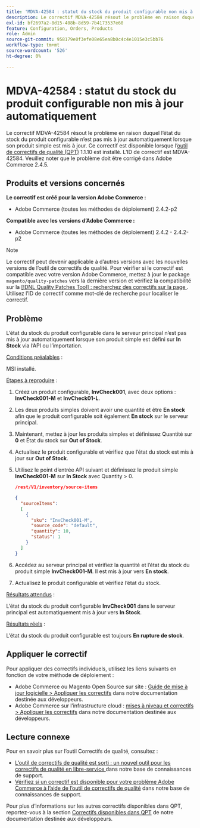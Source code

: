 ```yaml
---
title: 'MDVA-42584 : statut du stock du produit configurable non mis à jour automatiquement'
description: Le correctif MDVA-42584 résout le problème en raison duquel l’état du stock du produit configurable n’est pas mis à jour automatiquement lorsque son produit simple est mis à jour. Ce correctif est disponible lorsque l’[outil de correctifs de qualité (QPT)](/help/announcements/adobe-commerce-announcements/magento-quality-patches-released-new-tool-to-self-serve-quality-patches.md) 1.1.10 est installé. L’ID de correctif est MDVA-42584. Veuillez noter que le problème doit être corrigé dans Adobe Commerce 2.4.5.
exl-id: bf2697a2-8d15-408b-8d59-7b4173537e60
feature: Configuration, Orders, Products
role: Admin
source-git-commit: 958179e0f3efe08e65ea8b0c4c4e1015e3c5bb76
workflow-type: tm+mt
source-wordcount: '526'
ht-degree: 0%

---
```


# MDVA-42584 : statut du stock du produit configurable non mis à jour automatiquement

Le correctif MDVA-42584 résout le problème en raison duquel l’état du stock du produit configurable n’est pas mis à jour automatiquement lorsque son produit simple est mis à jour. Ce correctif est disponible lorsque l’[outil de correctifs de qualité (QPT)](/help/announcements/adobe-commerce-announcements/magento-quality-patches-released-new-tool-to-self-serve-quality-patches.md) 1.1.10 est installé. L’ID de correctif est MDVA-42584. Veuillez noter que le problème doit être corrigé dans Adobe Commerce 2.4.5.

## Produits et versions concernés

**Le correctif est créé pour la version Adobe Commerce :**

* Adobe Commerce (toutes les méthodes de déploiement) 2.4.2-p2

**Compatible avec les versions d’Adobe Commerce :**

* Adobe Commerce (toutes les méthodes de déploiement) 2.4.2 - 2.4.2-p2

>[!NOTE]
>
>Le correctif peut devenir applicable à d’autres versions avec les nouvelles versions de l’outil de correctifs de qualité. Pour vérifier si le correctif est compatible avec votre version Adobe Commerce, mettez à jour le package `magento/quality-patches` vers la dernière version et vérifiez la compatibilité sur la [[!DNL Quality Patches Tool] : recherchez des correctifs sur la page ](https://devdocs.magento.com/quality-patches/tool.html#patch-grid). Utilisez l’ID de correctif comme mot-clé de recherche pour localiser le correctif.

## Problème

L’état du stock du produit configurable dans le serveur principal n’est pas mis à jour automatiquement lorsque son produit simple est défini sur **In Stock** via l’API ou l’importation.

<u>Conditions préalables</u> :

MSI installé.

<u>Étapes à reproduire</u> :

1. Créez un produit configurable, **InvCheck001**, avec deux options : **InvCheck001-M** et **InvCheck01-L**.
1. Les deux produits simples doivent avoir une quantité et être **En stock** afin que le produit configurable soit également **En stock** sur le serveur principal.
1. Maintenant, mettez à jour les produits simples et définissez Quantité sur **0** et État du stock sur **Out of Stock**.
1. Actualisez le produit configurable et vérifiez que l’état du stock est mis à jour sur **Out of Stock**.
1. Utilisez le point d’entrée API suivant et définissez le produit simple **InvCheck001-M** sur **In Stock** avec Quantity > 0.

   ```JSON
   /rest/V1/inventory/source-items
   
   {
     "sourceItems":
     [
       {
         "sku": "InvCheck001-M",
         "source_code": "default",
         "quantity": 10,
         "status": 1
       }
     ]
   }
   ```

1. Accédez au serveur principal et vérifiez la quantité et l’état du stock du produit simple **InvCheck001-M**. Il est mis à jour vers **En stock**.
1. Actualisez le produit configurable et vérifiez l’état du stock.

<u>Résultats attendus</u> :

L’état du stock du produit configurable **InvCheck001** dans le serveur principal est automatiquement mis à jour vers **In Stock**.

<u>Résultats réels</u> :

L’état du stock du produit configurable est toujours **En rupture de stock**.

## Appliquer le correctif

Pour appliquer des correctifs individuels, utilisez les liens suivants en fonction de votre méthode de déploiement :

* Adobe Commerce ou Magento Open Source sur site : [Guide de mise à jour logicielle > Appliquer les correctifs](https://devdocs.magento.com/guides/v2.4/comp-mgr/patching/mqp.html) dans notre documentation destinée aux développeurs.
* Adobe Commerce sur l’infrastructure cloud : [mises à niveau et correctifs > Appliquer les correctifs](https://devdocs.magento.com/cloud/project/project-patch.html) dans notre documentation destinée aux développeurs.

## Lecture connexe

Pour en savoir plus sur l’outil Correctifs de qualité, consultez :

* [ L’outil de correctifs de qualité est sorti : un nouvel outil pour les correctifs de qualité en libre-service ](/help/announcements/adobe-commerce-announcements/magento-quality-patches-released-new-tool-to-self-serve-quality-patches.md) dans notre base de connaissances de support.
* [Vérifiez si un correctif est disponible pour votre problème Adobe Commerce à l’aide de l’outil de correctifs de qualité](/help/support-tools/patches-available-in-qpt-tool/check-patch-for-magento-issue-with-magento-quality-patches.md) dans notre base de connaissances de support.

Pour plus d’informations sur les autres correctifs disponibles dans QPT, reportez-vous à la section [Correctifs disponibles dans QPT](https://devdocs.magento.com/quality-patches/tool.html#patch-grid) de notre documentation destinée aux développeurs.
